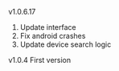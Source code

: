 v1.0.6.17
1. Update interface
2. Fix android crashes
3. Update device search logic

v1.0.4 
First version
